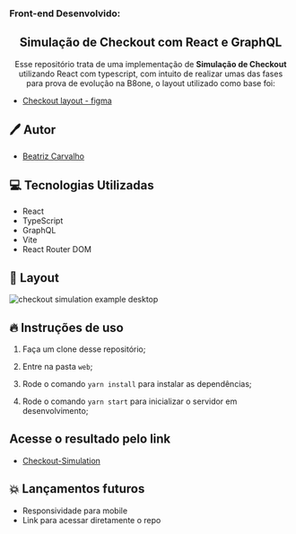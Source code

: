 ### Front-end Desenvolvido:
<h2 align="center">
  Simulação de Checkout com React e GraphQL
</h2>

<p align="center">Esse repositório trata de uma implementação de <strong>Simulação de Checkout</strong> utilizando React com typescript, com intuito de realizar umas das fases para prova de evolução na B8one, o layout utilizado como base foi: </p>

- [Checkout layout - figma](https://www.figma.com/file/jTYqJ2M7cdP62eB6E18e63/Trainne-Proof---V3)

## 🖊️ Autor

- [Beatriz Carvalho](https://github.com/BiaCarvalhoCavalieri)

## 💻 Tecnologias Utilizadas

- React
- TypeScript
- GraphQL
- Vite
- React Router DOM

## 🎨 Layout
  <img alt="checkout simulation example desktop" src="https://i.imgur.com/Mm0VNzo.png">

## 🔥 Instruções de uso

1. Faça um clone desse repositório;

2. Entre na pasta `web`;

3. Rode o comando `yarn install` para instalar as dependências;

4. Rode o comando `yarn start` para inicializar o servidor em desenvolvimento;

## Acesse o resultado pelo link
- [Checkout-Simulation](https://checkout-example-simulation.vercel.app)

## 💥 Lançamentos futuros

- Responsividade para mobile
- Link para acessar diretamente o repo

